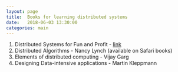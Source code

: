 ```yaml
---
layout: page
title:  Books for learning distributed systems
date:   2018-06-03 13:30:00
categories: main
---
```


1. Distributed Systems for Fun and Profit - [link][mixu]
2. Distributed Algorithms - Nancy Lynch (available on Safari books)
3. Elements of distributed computing - Vijay Garg
4. Designing Data-intensive applications - Martin Kleppmann

[mixu]: http://book.mixu.net/distsys/single-page.html